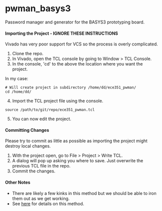 # pwman_basys3
Password manager and generator for the BASYS3 prototyping board.

#### Importing the Project - IGNORE THESE INSTRUCTIONS
Vivado has very poor support for VCS so the process is overly complicated.

1. Clone the repo.
2. In Vivado, open the TCL console by going to Window > TCL Console.
3. In the console, 'cd' to the above the location where you want the project.

In my case:
```
# Will create project in subdirectory /home/dd/ece351_pwman/
cd /home/dd/
```

4. Import the TCL project file using the console.

```
source /path/to/git/repo/ece351_pwman.tcl
```

5. You can now edit the project.

#### Committing Changes
Please try to commit as little as possible as importing the project might destroy local changes.

1. With the project open, go to File > Project > Write TCL.
2. A dialog will pop up asking you where to save. Just overwrite the previous TCL file in the repo.
3. Commit the changes.

#### Other Notes
- There are likely a few kinks in this method but we should be able to iron them out as we get working.
- See [here](http://www.fpgadeveloper.com/2014/08/version-control-for-vivado-projects.html) for details on this method.
